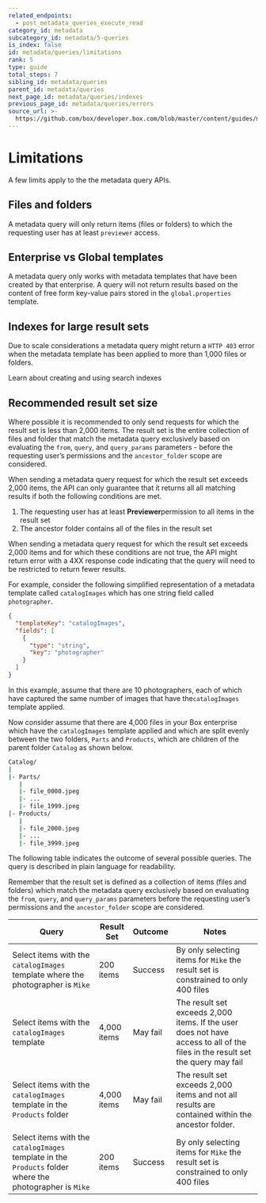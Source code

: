```yaml
---
related_endpoints:
  - post_metadata_queries_execute_read
category_id: metadata
subcategory_id: metadata/5-queries
is_index: false
id: metadata/queries/limitations
rank: 5
type: guide
total_steps: 7
sibling_id: metadata/queries
parent_id: metadata/queries
next_page_id: metadata/queries/indexes
previous_page_id: metadata/queries/errors
source_url: >-
  https://github.com/box/developer.box.com/blob/master/content/guides/metadata/5-queries/5-limitations.md
---
```


# Limitations

A few limits apply to the the metadata query APIs.

## Files and folders

​A metadata query will only return items (files or folders) to which the
requesting user has at least `previewer` access.

## Enterprise vs Global templates

A metadata query only works with metadata templates that have been created by
that enterprise. A query will not return results based on the content of free
form key-value pairs stored in the `​global.properties` template.

## Indexes for large result sets

Due to scale considerations a metadata query might return a `HTTP 403` error
when the metadata template has been applied to more than 1,000 files or folders.

<CTA to='g://metadata/queries/indexes'>
Learn about creating and using search indexes

</CTA>

## Recommended result set size

Where possible it is recommended to only send requests for which the result
set is less than 2,000 items.​ The ​result set​ is the entire collection of
files and folder that match the metadata query exclusively based on evaluating
the `​from​`, `​query​`, and `​query_params​` parameters - before the requesting
user’s permissions and the `​ancestor_folder​` scope are considered.

When sending a metadata query request for which the result set exceeds 2,000
items, the API can only guarantee that it returns all all matching results if
both the following conditions are met.

1. The requesting user has at least **​Previewer** ​permission to all items in
   the result set
2. The ancestor folder contains all of the files in the result set

When sending a metadata query request for which the result set exceeds 2,000
items and for which these conditions are not true, the API might return error
with a 4XX response code indicating that the query will need to be restricted to
return fewer results.

For example, consider the following simplified representation of a metadata
template called `catalogImages​` which has one string field called
`​photographer`.

```json
{
  "templateKey": "catalogImages",
  "fields": [
    {
      "type": "string",
      "key": "photographer"
    }
  ]
}
```

In this example, assume that there are 10 photographers, each of which have
captured the same number of images that have the ​`catalogImages​` template
applied.

Now consider assume that there are 4,000 files in your Box enterprise
which have the `catalogImages` template ​applied and which are split evenly
between the two folders,​ `Parts​` and `Products`, ​which are children of the
parent folder `​Catalog​` as shown below.

```sh
Catalog/
|
|- Parts/
   |
   |- file_0000.jpeg
   |- ...
   |- file_1999.jpeg
|- Products/
   |
   |- file_2000.jpeg
   |- ...
   |- file_3999.jpeg
```

The following table indicates the outcome of several possible queries. The query
is described in plain language for readability.

Remember that the ​result set ​is defined as a collection of items (files and
folders) which match the metadata query exclusively based on evaluating the
`​from​`, `​query​`, and `​query_params` parameters before the requesting user’s
permissions and the `​ancestor_folder​` scope are considered.

<!-- markdownlint-disable line-length -->

| Query                                                                                                      | Result Set  | Outcome  | Notes                                                                                                                         |
|------------------------------------------------------------------------------------------------------------|-------------|----------|-------------------------------------------------------------------------------------------------------------------------------|
| Select items with the `catalogImages` ​template where the ​photographer​ is `Mike`                            | 200 items   | Success  | By only selecting items for `Mike` the result set is constrained to only 400 files                                            |
| Select items with the `catalogImages` ​template                                                             | 4,000 items | May fail | The result set exceeds 2,000 items. If the user does not have access to all of the files in the result set the query may fail |
| Select items with the `catalogImages` ​template in the `Products​` folder                                    | 4,000 items | May fail | The result set exceeds 2,000 items and not all results are contained within the ancestor folder.                              |
| Select items with the `catalogImages` ​template in the `Products` folder where the photographer​ is `Mike`   | 200 items   | Success  | By only selecting items for `Mike` the result set is constrained to only 400 files                                            |
<!-- markdownlint-enable line-length -->
